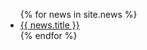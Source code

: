 <ul>
  {% for news in site.news %}
    <li>
      <a href="{{site.baseurl}}{{ news.url }}">{{ news.title }}</a>
    </li>
  {% endfor %}
</ul>